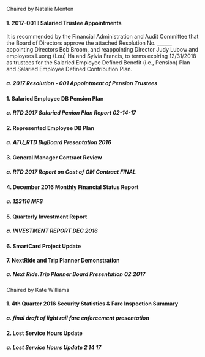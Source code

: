 Chaired by Natalie Menten

#### 1. 2017-001 : Salaried Trustee Appointments

It is recommended by the Financial Administration and Audit Committee that the Board of Directors approve the attached Resolution No. ______ appointing Directors Bob Broom, and reappointing Director Judy Lubow and employees Luong (Lou) Ha and Sylvia Francis, to terms expiring 12/31/2018 as trustees for the Salaried Employee Defined Benefit (i.e., Pension) Plan and Salaried Employee Defined Contribution Plan.

##### a. 2017 Resolution - 001 Appointment of Pension Trustees

#### 1. Salaried Employee DB Pension Plan

##### a. RTD 2017 Salaried Penion Plan Report 02-14-17

#### 2. Represented Employee DB Plan

##### a. ATU_RTD BigBoard Presentation 2016

#### 3. General Manager Contract Review

##### a. RTD 2017 Report on Cost of GM Contract FINAL

#### 4. December 2016 Monthly Financial Status Report

##### a. 123116 MFS

#### 5. Quarterly Investment Report

##### a. INVESTMENT REPORT DEC 2016

#### 6. SmartCard Project Update

#### 7. NextRide and Trip Planner Demonstration

##### a. Next Ride.Trip Planner Board Presentation 02.2017

Chaired by Kate Williams

#### 1. 4th Quarter 2016 Security Statistics & Fare Inspection Summary

##### a. final draft of light rail fare enforcement presentation

#### 2. Lost Service Hours Update

##### a. Lost Service Hours Update 2 14 17